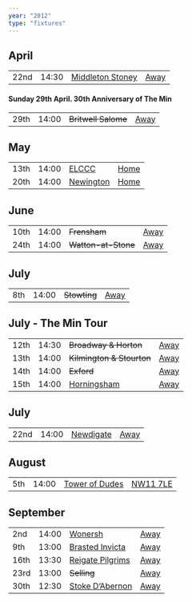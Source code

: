 ```yaml
---
year: "2012"
type: "fixtures"
---
```


## April

|  |  |  |  |
|:---|:---|:---|:---|
| 22nd | 14:30 | [Middleton Stoney](/2012/middleton-stoney) | [Away]() |

#### Sunday 29th April. 30th Anniversary of The Min

|  |  |  |  |
|:---|:---|:---|:---|
| 29th | 14:00 | <del>Britwell Salome</del> | [Away]() |

## May

|  |  |  |  |
|:---|:---|:---|:---|
| 13th | 14:00 | [ELCCC](/2012/elccc) | [Home](https://goo.gl/maps/w2skeCXwzZTEh7e26) |
| 20th | 14:00 | [Newington](/2012/newington) | [Home](https://goo.gl/maps/w2skeCXwzZTEh7e26) |

## June

|  |  |  |  |
|:---|:---|:---|:---|
| 10th | 14:00 | <del>Frensham</del> | [Away](https://goo.gl/maps/NKG1fHyPgmci55aGA) |
| 24th | 14:00 | <del>Watton-at-Stone</del> | [Away](https://goo.gl/maps/JPBQawMsjLgYtVHk9) |

## July

|  |  |  |  |
|:---|:---|:---|:---|
| 8th | 14:00 | <del>Stowting</del> | [Away](https://goo.gl/maps/A5HTfBKbD44fwSDq7) |

## July - The Min Tour

|  |  |  |  |
|:---|:---|:---|:---|
| 12th | 14:30 | <del>Broadway & Horton</del> | [Away](https://goo.gl/maps/orv3RETHUX95dBWv7) |
| 13th | 14:00 | <del>Kilmington & Stourton</del> | [Away]() |
| 14th | 14:00 | <del>Exford</del> | [Away]() |
| 15th | 14:00 | [Horningsham](/2012/horningsham) | [Away](https://goo.gl/maps/SNpXcsajYDXfjmff7) |

## July

|  |  |  |  |
|:---|:---|:---|:---|
| 22nd | 14:00 | [Newdigate](/2012/newdigate) | [Away](https://goo.gl/maps/kQnkUfc3MdtqLyvd8) |

## August

|  |  |  |  |
|:---|:---|:---|:---|
| 5th | 14:00 | [Tower of Dudes](/2012/tower-of-dudes) | [NW11 7LE](https://goo.gl/maps/LA1YeshyKK3zEZQq7) |

## September

|  |  |  |  |
|:---|:---|:---|:---|
| 2nd | 14:00 | [Wonersh](/2012/wonersh) | [Away]() |
| 9th | 13:00 | [Brasted Invicta](/2012/brasted-invicta) | [Away]() |
| 16th | 13:30 | [Reigate Pilgrims](/2012/reigate-pilgrims) | [Away](https://goo.gl/maps/z54KDhWLtQreY6xy9) |
| 23rd | 13:00 | <del>Selling</del> | [Away]() |
| 30th | 12:30 | [Stoke D’Abernon](/2012/stoke-dabernon) | [Away]() |

